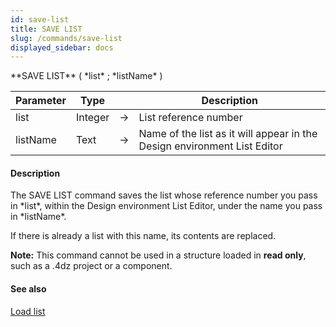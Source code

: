 ```yaml
---
id: save-list
title: SAVE LIST
slug: /commands/save-list
displayed_sidebar: docs
---
```


<!--REF #_command_.SAVE LIST.Syntax-->**SAVE LIST** ( *list* ; *listName* )<!-- END REF-->
<!--REF #_command_.SAVE LIST.Params-->
| Parameter | Type |  | Description |
| --- | --- | --- | --- |
| list | Integer | &srarr; | List reference number |
| listName | Text | &srarr; | Name of the list as it will appear in the Design environment List Editor |

<!-- END REF-->

#### Description 

<!--REF #_command_.SAVE LIST.Summary-->The SAVE LIST command saves the list whose reference number you pass in *list*, within the Design environment List Editor, under the name you pass in *listName*.<!-- END REF-->

If there is already a list with this name, its contents are replaced.

**Note:** This command cannot be used in a structure loaded in **read only**, such as a .4dz project or a component.

#### See also 

[Load list](load-list.md)  